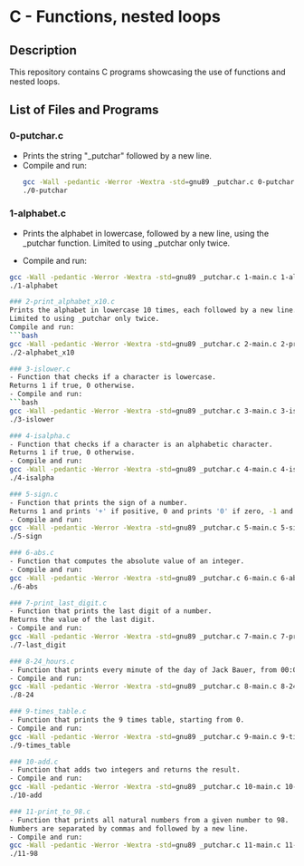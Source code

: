 # C - Functions, nested loops

## Description

This repository contains C programs showcasing the use of functions and nested loops.

## List of Files and Programs

### 0-putchar.c
- Prints the string "_putchar" followed by a new line.
- Compile and run:
  ```bash
  gcc -Wall -pedantic -Werror -Wextra -std=gnu89 _putchar.c 0-putchar.c -o 0-putchar
  ./0-putchar

### 1-alphabet.c
- Prints the alphabet in lowercase, followed by a new line, using the _putchar function.
Limited to using _putchar only twice.

- Compile and run:
```bash
gcc -Wall -pedantic -Werror -Wextra -std=gnu89 _putchar.c 1-main.c 1-alphabet.c -o 1-alphabet
./1-alphabet

### 2-print_alphabet_x10.c
Prints the alphabet in lowercase 10 times, each followed by a new line.
Limited to using _putchar only twice.
Compile and run:
```bash
gcc -Wall -pedantic -Werror -Wextra -std=gnu89 _putchar.c 2-main.c 2-print_alphabet_x10.c -o 2-alphabet_x10
./2-alphabet_x10

### 3-islower.c
- Function that checks if a character is lowercase.
Returns 1 if true, 0 otherwise.
- Compile and run:
```bash
gcc -Wall -pedantic -Werror -Wextra -std=gnu89 _putchar.c 3-main.c 3-islower.c -o 3-islower
./3-islower

### 4-isalpha.c
- Function that checks if a character is an alphabetic character.
Returns 1 if true, 0 otherwise.
- Compile and run:
gcc -Wall -pedantic -Werror -Wextra -std=gnu89 _putchar.c 4-main.c 4-isalpha.c -o 4-isalpha
./4-isalpha

### 5-sign.c
- Function that prints the sign of a number.
Returns 1 and prints '+' if positive, 0 and prints '0' if zero, -1 and prints '-' if negative.
- Compile and run:
gcc -Wall -pedantic -Werror -Wextra -std=gnu89 _putchar.c 5-main.c 5-sign.c -o 5-sign
./5-sign

### 6-abs.c
- Function that computes the absolute value of an integer.
- Compile and run:
gcc -Wall -pedantic -Werror -Wextra -std=gnu89 _putchar.c 6-main.c 6-abs.c -o 6-abs
./6-abs

### 7-print_last_digit.c
- Function that prints the last digit of a number.
Returns the value of the last digit.
- Compile and run:
gcc -Wall -pedantic -Werror -Wextra -std=gnu89 _putchar.c 7-main.c 7-print_last_digit.c -o 7-last_digit
./7-last_digit

### 8-24_hours.c
- Function that prints every minute of the day of Jack Bauer, from 00:00 to 23:59.
- Compile and run:
gcc -Wall -pedantic -Werror -Wextra -std=gnu89 _putchar.c 8-main.c 8-24_hours.c -o 8-24
./8-24

### 9-times_table.c
- Function that prints the 9 times table, starting from 0.
- Compile and run:
gcc -Wall -pedantic -Werror -Wextra -std=gnu89 _putchar.c 9-main.c 9-times_table.c -o 9-times_table
./9-times_table

### 10-add.c
- Function that adds two integers and returns the result.
- Compile and run:
gcc -Wall -pedantic -Werror -Wextra -std=gnu89 _putchar.c 10-main.c 10-add.c -o 10-add
./10-add

### 11-print_to_98.c
- Function that prints all natural numbers from a given number to 98.
Numbers are separated by commas and followed by a new line.
- Compile and run:
gcc -Wall -pedantic -Werror -Wextra -std=gnu89 _putchar.c 11-main.c 11-print_to_98.c -o 11-98
./11-98
